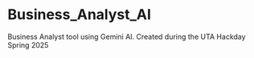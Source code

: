 # Business_Analyst_AI
Business Analyst tool using Gemini AI. Created during the UTA Hackday Spring 2025
